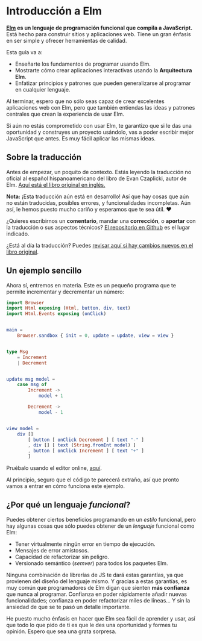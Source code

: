 # Introducción a Elm

**[Elm](https://elm-lang.org/) es un lenguaje de programación funcional que compila a JavaScript.** Está hecho para construir sitios y aplicaciones web. Tiene un gran énfasis en ser simple y ofrecer herramientas de calidad.

Esta guía va a:

- Enseñarte los fundamentos de programar usando Elm.
- Mostrarte cómo crear aplicaciones interactivas usando la **Arquitectura Elm**.
- Enfatizar principios y patrones que pueden generalizarse al programar en cualquier lenguaje.

Al terminar, espero que no sólo seas capaz de crear excelentes aplicaciones web con Elm, pero que también entiendas las ideas y patrones centrales que crean la experiencia de usar Elm.

Si aún no estás comprometido con usar Elm, te garantizo que si le das una oportunidad y construyes un proyecto usándolo, vas a poder escribir mejor JavaScript que antes. Es muy fácil aplicar las mismas ideas.

## Sobre la traducción

Antes de empezar, un poquito de contexto. Estás leyendo la traducción no oficial al español hispanoamericano del libro de Evan Czaplicki, autor de Elm. [Aquí está el libro original en inglés.](https://guide.elm-lang.org/)

**Nota:** ¡Esta traducción aún está en desarrollo! Así que hay cosas que aún no están traducidas, posibles errores, y funcionalidades incompletas. Aún así, le hemos puesto mucho cariño y esperamos que te sea útil. ❤️

¿Quieres escribirnos un **comentario**, mandar una **corrección**, o **aportar** con la traducción o sus aspectos técnicos? [El repositorio en Github](https://github.com/agj/elm-guide-es) es el lugar indicado.

¿Está al día la traducción? Puedes [revisar aquí si hay cambios nuevos en el libro original](https://github.com/evancz/guide.elm-lang.org/compare/a6030f9968724629c374b936c552d2b8d2b30f31...master).

## Un ejemplo sencillo

Ahora sí, entremos en materia. Este es un pequeño programa que te permite incrementar y decrementar un número:

```elm
import Browser
import Html exposing (Html, button, div, text)
import Html.Events exposing (onClick)


main =
    Browser.sandbox { init = 0, update = update, view = view }


type Msg
    = Increment
    | Decrement


update msg model =
    case msg of
        Increment ->
            model + 1

        Decrement ->
            model - 1


view model =
    div []
        [ button [ onClick Decrement ] [ text "-" ]
        , div [] [ text (String.fromInt model) ]
        , button [ onClick Increment ] [ text "+" ]
        ]
```

Pruébalo usando el editor online, [aquí](https://elm-lang.org/examples/buttons).

Al principio, seguro que el código te parecerá extraño, así que pronto vamos a entrar en cómo funciona este ejemplo.

## ¿Por qué un lenguaje _funcional_?

Puedes obtener ciertos beneficios programando en un _estilo_ funcional, pero hay algunas cosas que sólo puedes obtener de un _lenguaje_ funcional como Elm:

- Tener virtualmente ningún error en tiempo de ejecución.
- Mensajes de error amistosos.
- Capacidad de refactorizar sin peligro.
- Versionado semántico (_semver_) para todos los paquetes Elm.

Ninguna combinación de librerías de JS te dará estas garantías, ya que provienen del diseño del lenguaje mismo. Y gracias a estas garantías, es muy común que programadores de Elm digan que sienten **más confianza** que nunca al programar. Confianza en poder rápidamente añadir nuevas funcionalidades; confianza en poder refactorizar miles de líneas… Y sin la ansiedad de que se te pasó un detalle importante.

He puesto mucho énfasis en hacer que Elm sea fácil de aprender y usar, así que todo lo que pido de ti es que le des una oportunidad y formes tu opinión. Espero que sea una grata sorpresa.
